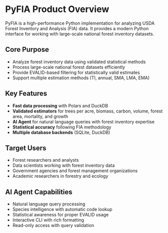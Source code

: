 # PyFIA Product Overview

PyFIA is a high-performance Python implementation for analyzing USDA Forest Inventory and Analysis (FIA) data. It provides a modern Python interface for working with large-scale national forest inventory datasets.

## Core Purpose
- Analyze forest inventory data using validated statistical methods
- Process large-scale national forest datasets efficiently
- Provide EVALID-based filtering for statistically valid estimates
- Support multiple estimation methods (TI, annual, SMA, LMA, EMA)

## Key Features
- **Fast data processing** with Polars and DuckDB
- **Validated estimators** for trees per acre, biomass, carbon, volume, forest area, mortality, and growth
- **AI Agent** for natural language queries with forest inventory expertise
- **Statistical accuracy** following FIA methodology
- **Multiple database backends** (SQLite, DuckDB)

## Target Users
- Forest researchers and analysts
- Data scientists working with forest inventory data
- Government agencies and forest management organizations
- Academic researchers in forestry and ecology

## AI Agent Capabilities
- Natural language query processing
- Species intelligence with automatic code lookup
- Statistical awareness for proper EVALID usage
- Interactive CLI with rich formatting
- Read-only access with query validation